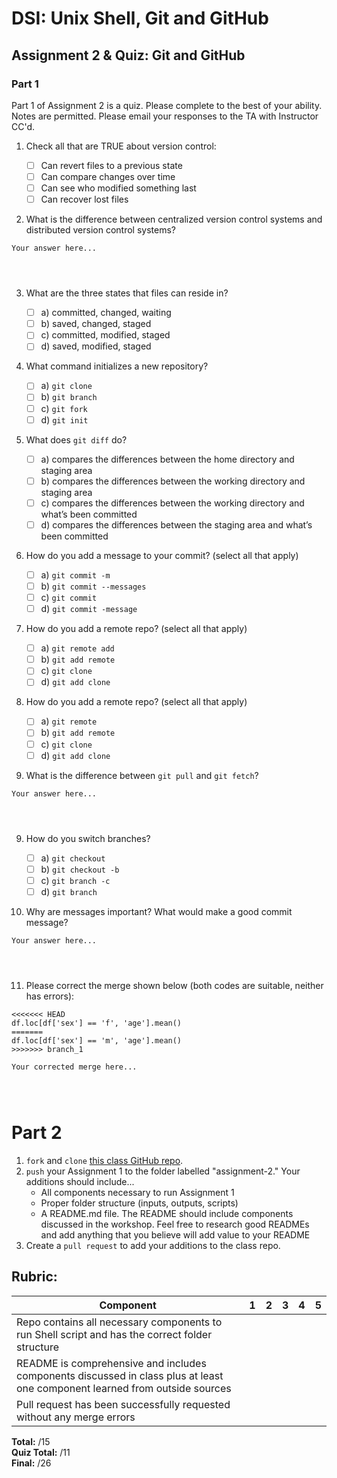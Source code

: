 # DSI: Unix Shell, Git and GitHub

## Assignment 2 & Quiz: Git and GitHub

### Part 1

Part 1 of Assignment 2 is a quiz. Please complete to the best of your ability. Notes are permitted. Please email your responses to the TA with Instructor CC'd.

1. Check all that are TRUE about version control:

   - [ ] Can revert files to a previous state
   - [ ] Can compare changes over time
   - [ ] Can see who modified something last
   - [ ] Can recover lost files

2. What is the difference between centralized version control systems and distributed version control systems?

```
Your answer here...




```

3. What are the three states that files can reside in?

   - [ ] a) committed, changed, waiting
   - [ ] b) saved, changed, staged
   - [ ] c) committed, modified, staged
   - [ ] d) saved, modified, staged

4. What command initializes a new repository?

   - [ ] a) `git clone`
   - [ ] b) `git branch`
   - [ ] c) `git fork`
   - [ ] d) `git init`

5. What does `git diff` do?

   - [ ] a) compares the differences between the home directory and staging area
   - [ ] b) compares the differences between the working directory and staging area
   - [ ] c) compares the differences between the working directory and what’s been committed
   - [ ] d) compares the differences between the staging area and what’s been committed

6. How do you add a message to your commit? (select all that apply)

   - [ ] a) `git commit -m`
   - [ ] b) `git commit --messages`
   - [ ] c) `git commit`
   - [ ] d) `git commit -message`

7. How do you add a remote repo? (select all that apply)

   - [ ] a) `git remote add`
   - [ ] b) `git add remote`
   - [ ] c) `git clone`
   - [ ] d) `git add clone`

8. How do you add a remote repo? (select all that apply)

   - [ ] a) `git remote`
   - [ ] b) `git add remote`
   - [ ] c) `git clone`
   - [ ] d) `git add clone`

9. What is the difference between `git pull` and `git fetch`?

```
Your answer here...




```

9. How do you switch branches?

   - [ ] a) `git checkout`
   - [ ] b) `git checkout -b`
   - [ ] c) `git branch -c`
   - [ ] d) `git branch`

10. Why are messages important? What would make a good commit message?

```
Your answer here...




```

11. Please correct the merge shown below (both codes are suitable, neither has errors):

```
<<<<<<< HEAD
df.loc[df['sex'] == 'f', 'age'].mean()
=======
df.loc[df['sex'] == 'm', 'age'].mean()
>>>>>>> branch_1
```

```
Your corrected merge here...




```

# Part 2

1. `fork` and `clone` [this class GitHub repo](https://github.com/rachaellam/DSI-workshop-repo).
2. `push` your Assignment 1 to the folder labelled "assignment-2." Your additions should include...
   - All components necessary to run Assignment 1
   - Proper folder structure (inputs, outputs, scripts)
   - A README.md file. The README should include components discussed in the workshop. Feel free to research good READMEs and add anything that you believe will add value to your README
3. Create a `pull request` to add your additions to the class repo.

## Rubric:

| Component                                                                                                                   | 1   | 2   | 3   | 4   | 5   |
| --------------------------------------------------------------------------------------------------------------------------- | --- | --- | --- | --- | --- |
| Repo contains all necessary components to run Shell script and has the correct folder structure                             |     |     |     |     |     |
| README is comprehensive and includes components discussed in class plus at least one component learned from outside sources |     |     |     |     |     |
| Pull request has been successfully requested without any merge errors                                                       |     |     |     |     |     |

**Total:** /15  
**Quiz Total:** /11  
**Final:** /26
